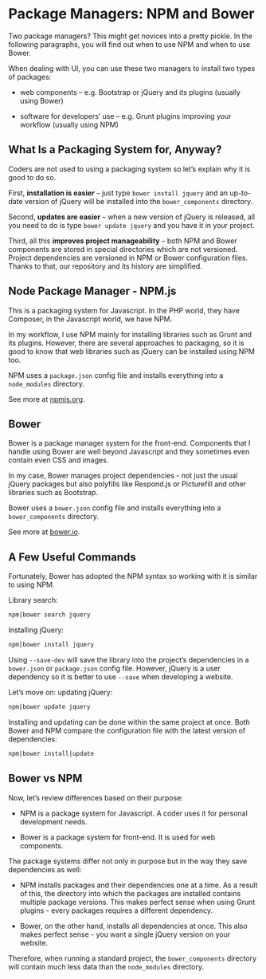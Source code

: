 Package Managers: NPM and Bower
===============================

Two package managers? This might get novices into a pretty pickle. In the
following paragraphs, you will find out when to use NPM and when to use Bower.

When dealing with UI, you can use these two managers to install two types of
packages:

-   web components – e.g. Bootstrap or jQuery and its plugins (usually using
    Bower)

-   software for developers’ use – e.g. Grunt plugins improving your workflow
    (usually using NPM)

What Is a Packaging System for, Anyway?
---------------------------------------

Coders are not used to using a packaging system so let’s explain why it is good
to do so.

First, **installation is easier** – just type `bower install jquery` and an
up-to-date version of jQuery will be installed into the `bower_components`
directory.

Second, **updates are easier** – when a new version of jQuery is released, all
you need to do is type `bower update jquery` and you have it in your project.

Third, all this **improves project manageability** – both NPM and Bower
components are stored in special directories which are not versioned. Project
dependencies are versioned in NPM or Bower configuration files. Thanks to that,
our repository and its history are simplified.

Node Package Manager - NPM.js
-----------------------------

This is a packaging system for Javascript. In the PHP world, they have Composer,
in the Javascript world, we have NPM.

In my workflow, I use NPM mainly for installing libraries such as Grunt and its
plugins. However, there are several approaches to packaging, so it is good to
know that web libraries such as jQuery can be installed using NPM too.

NPM uses a `package.json` config file and installs everything into a
`node_modules` directory.

See more at [npmjs.org](<http://npmjs.org>).

Bower
-----

Bower is a package manager system for the front-end. Components that I handle
using Bower are well beyond Javascript and they sometimes even contain even CSS
and images.

In my case, Bower manages project dependencies - not just the usual jQuery
packages but also polyfills like Respond.js or Picturefill and other libraries
such as Bootstrap.

Bower uses a `bower.json` config file and installs everything into a
`bower_components` directory.

See more at [bower.io](<http://bower.io>).

A Few Useful Commands
---------------------

Fortunately, Bower has adopted the NPM syntax so working with it is similar to
using NPM.

Library search:

~~~~~~~~~~~~~~~~~~~~~~~~~~~~~~~~~~~~~~~~~~~~~~~~~~~~~~~~~~~~~~~~~~~~~~~~~~~ bash
npm|bower search jquery
~~~~~~~~~~~~~~~~~~~~~~~~~~~~~~~~~~~~~~~~~~~~~~~~~~~~~~~~~~~~~~~~~~~~~~~~~~~~~~~~

Installing jQuery:

~~~~~~~~~~~~~~~~~~~~~~~~~~~~~~~~~~~~~~~~~~~~~~~~~~~~~~~~~~~~~~~~~~~~~~~~~~~ bash
npm|bower install jquery
~~~~~~~~~~~~~~~~~~~~~~~~~~~~~~~~~~~~~~~~~~~~~~~~~~~~~~~~~~~~~~~~~~~~~~~~~~~~~~~~

Using `--save-dev` will save the library into the project’s dependencies in a
`bower.json` or `package.json` config file. However, jQuery is a user dependency
so it is better to use `--save` when developing a website.

Let’s move on: updating jQuery:

~~~~~~~~~~~~~~~~~~~~~~~~~~~~~~~~~~~~~~~~~~~~~~~~~~~~~~~~~~~~~~~~~~~~~~~~~~~ bash
npm|bower update jquery
~~~~~~~~~~~~~~~~~~~~~~~~~~~~~~~~~~~~~~~~~~~~~~~~~~~~~~~~~~~~~~~~~~~~~~~~~~~~~~~~

Installing and updating can be done within the same project at once. Both Bower
and NPM compare the configuration file with the latest version of dependencies:

~~~~~~~~~~~~~~~~~~~~~~~~~~~~~~~~~~~~~~~~~~~~~~~~~~~~~~~~~~~~~~~~~~~~~~~~~~~ bash
npm|bower install|update
~~~~~~~~~~~~~~~~~~~~~~~~~~~~~~~~~~~~~~~~~~~~~~~~~~~~~~~~~~~~~~~~~~~~~~~~~~~~~~~~

Bower vs NPM
------------

Now, let’s review differences based on their purpose:

-   NPM is a package system for Javascript. A coder uses it for personal
    development needs.

-   Bower is a package system for front-end. It is used for web components.

The package systems differ not only in purpose but in the way they save
dependencies as well:

-   NPM installs packages and their dependencies one at a time. As a result of
    this, the directory into which the packages are installed contains multiple
    package versions. This makes perfect sense when using Grunt plugins - every
    packages requires a different dependency.

-   Bower, on the other hand, installs all dependencies at once. This also makes
    perfect sense - you want a single jQuery version on your website.

Therefore, when running a standard project, the `bower_components` directory
will contain much less data than the `node_modules` directory.
